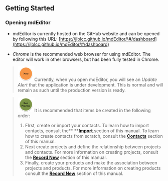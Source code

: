 ## Getting Started

### Opening mdEditor

* mdEditor is currently hosted on the GitHub website and can be opened by following this URL: [https://jlblcc.github.io/mdEditor/\#/dashboard](https://jlblcc.github.io/mdEditor/#/dashboard)

* _Chrome_ is the recommended web browser for using mdEditor. The editor will work in other browsers, but has been fully tested in Chrome.

> ![](/assets/note_small.png)Currently, when you open mdEditor, you will see an _Update Alert_ that the application is under development. This is normal and will remain as such until the production version is ready.

> ![](/assets/best_practice_small.png)It is recommended that items be created in the following order:
>
> 1. FIrst, create or import your contacts. To learn how to import contacts, consult the** **[**Import** ](/data-management/import.md)section of this manual. To learn how to create contacts from scratch, consult the [**Contacts**](/contacts.md) section of this manual.
> 2. Next create projects and define the relationship between projects and contacts. For more information on creating projects, consult the [**Record New**](/record-new.md) section of this manual.
> 3. Finally, create your products and make the association between projects and products. For more information on creating products consult the [**Record New**](/record-new.md) section of this manual.



